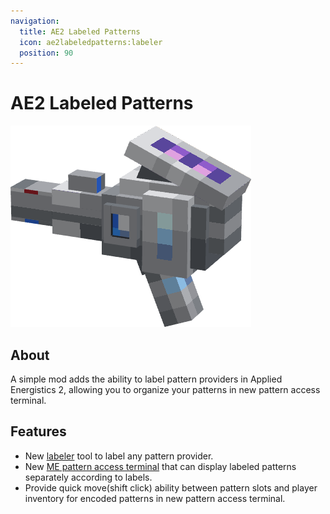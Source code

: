 ```yaml
---
navigation:
  title: AE2 Labeled Patterns
  icon: ae2labeledpatterns:labeler
  position: 90
---
```


# AE2 Labeled Patterns
![title icon](labeler_titleimg_lit.png)
## About
A simple mod adds the ability to label pattern providers in Applied Energistics 2, allowing you to organize your patterns in new pattern access terminal.
## Features
- New [labeler](labeler.md) tool to label any pattern provider.
- New [ME pattern access terminal](labeled_pattern_access_terminal.md) that can display labeled patterns separately according to labels.
- Provide quick move(shift click) ability between pattern slots and player inventory for encoded patterns in new pattern access terminal.

